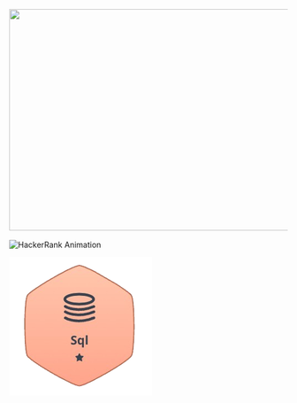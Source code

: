 <img src="banner2.png" width=1000 height=400>

![HackerRank Animation](https://github.com/sarvagra/Profile/blob/main/HackerRank.svg)

<img src="SqlOneStar.jpg" >
